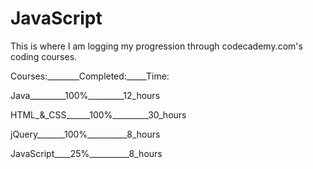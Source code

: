 # JavaScript

This is where I am logging my progression through codecademy.com's coding courses.

Courses:________Completed:_____Time:

Java_________100%_________12_hours

HTML_&_CSS______100%_________30_hours

jQuery_______100%__________8_hours

JavaScript____25%__________8_hours
